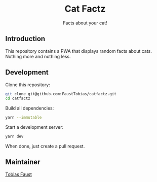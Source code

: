 <div align="center">

# Cat Factz

Facts about your cat!

</div>

## Introduction

This repository contains a PWA that displays random facts about cats. Nothing more and nothing less.

## Development

Clone this repository:

```bash
git clone git@github.com:FaustTobias/catfactz.git
cd catfactz
```

Build all dependencies:

```bash
yarn --immutable
```

Start a development server:

```bash
yarn dev
```

When done, just create a pull request.

## Maintainer

[Tobias Faust](https://github.com/FaustTobias)
